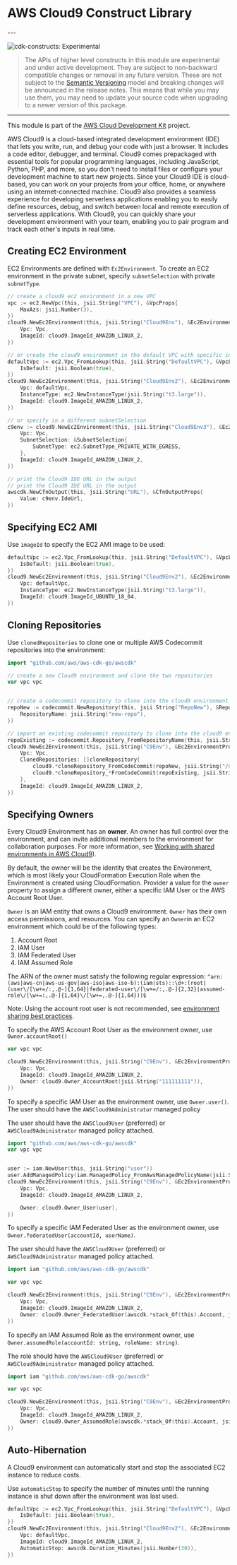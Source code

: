 # AWS Cloud9 Construct Library

<!--BEGIN STABILITY BANNER-->---


![cdk-constructs: Experimental](https://img.shields.io/badge/cdk--constructs-experimental-important.svg?style=for-the-badge)

> The APIs of higher level constructs in this module are experimental and under active development.
> They are subject to non-backward compatible changes or removal in any future version. These are
> not subject to the [Semantic Versioning](https://semver.org/) model and breaking changes will be
> announced in the release notes. This means that while you may use them, you may need to update
> your source code when upgrading to a newer version of this package.

---
<!--END STABILITY BANNER-->

This module is part of the [AWS Cloud Development Kit](https://github.com/aws/aws-cdk) project.

AWS Cloud9 is a cloud-based integrated development environment (IDE) that lets you write, run, and debug your code with just a
browser. It includes a code editor, debugger, and terminal. Cloud9 comes prepackaged with essential tools for popular
programming languages, including JavaScript, Python, PHP, and more, so you don’t need to install files or configure your
development machine to start new projects. Since your Cloud9 IDE is cloud-based, you can work on your projects from your
office, home, or anywhere using an internet-connected machine. Cloud9 also provides a seamless experience for developing
serverless applications enabling you to easily define resources, debug, and switch between local and remote execution of
serverless applications. With Cloud9, you can quickly share your development environment with your team, enabling you to pair
program and track each other's inputs in real time.

## Creating EC2 Environment

EC2 Environments are defined with `Ec2Environment`. To create an EC2 environment in the private subnet, specify
`subnetSelection` with private `subnetType`.

```go
// create a cloud9 ec2 environment in a new VPC
vpc := ec2.NewVpc(this, jsii.String("VPC"), &VpcProps{
	MaxAzs: jsii.Number(3),
})
cloud9.NewEc2Environment(this, jsii.String("Cloud9Env"), &Ec2EnvironmentProps{
	Vpc: Vpc,
	ImageId: cloud9.ImageId_AMAZON_LINUX_2,
})

// or create the cloud9 environment in the default VPC with specific instanceType
defaultVpc := ec2.Vpc_FromLookup(this, jsii.String("DefaultVPC"), &VpcLookupOptions{
	IsDefault: jsii.Boolean(true),
})
cloud9.NewEc2Environment(this, jsii.String("Cloud9Env2"), &Ec2EnvironmentProps{
	Vpc: defaultVpc,
	InstanceType: ec2.NewInstanceType(jsii.String("t3.large")),
	ImageId: cloud9.ImageId_AMAZON_LINUX_2,
})

// or specify in a different subnetSelection
c9env := cloud9.NewEc2Environment(this, jsii.String("Cloud9Env3"), &Ec2EnvironmentProps{
	Vpc: Vpc,
	SubnetSelection: &SubnetSelection{
		SubnetType: ec2.SubnetType_PRIVATE_WITH_EGRESS,
	},
	ImageId: cloud9.ImageId_AMAZON_LINUX_2,
})

// print the Cloud9 IDE URL in the output
// print the Cloud9 IDE URL in the output
awscdk.NewCfnOutput(this, jsii.String("URL"), &CfnOutputProps{
	Value: c9env.IdeUrl,
})
```

## Specifying EC2 AMI

Use `imageId` to specify the EC2 AMI image to be used:

```go
defaultVpc := ec2.Vpc_FromLookup(this, jsii.String("DefaultVPC"), &VpcLookupOptions{
	IsDefault: jsii.Boolean(true),
})
cloud9.NewEc2Environment(this, jsii.String("Cloud9Env2"), &Ec2EnvironmentProps{
	Vpc: defaultVpc,
	InstanceType: ec2.NewInstanceType(jsii.String("t3.large")),
	ImageId: cloud9.ImageId_UBUNTU_18_04,
})
```

## Cloning Repositories

Use `clonedRepositories` to clone one or multiple AWS Codecommit repositories into the environment:

```go
import "github.com/aws/aws-cdk-go/awscdk"

// create a new Cloud9 environment and clone the two repositories
var vpc vpc


// create a codecommit repository to clone into the cloud9 environment
repoNew := codecommit.NewRepository(this, jsii.String("RepoNew"), &RepositoryProps{
	RepositoryName: jsii.String("new-repo"),
})

// import an existing codecommit repository to clone into the cloud9 environment
repoExisting := codecommit.Repository_FromRepositoryName(this, jsii.String("RepoExisting"), jsii.String("existing-repo"))
cloud9.NewEc2Environment(this, jsii.String("C9Env"), &Ec2EnvironmentProps{
	Vpc: Vpc,
	ClonedRepositories: []cloneRepository{
		cloud9.*cloneRepository_FromCodeCommit(repoNew, jsii.String("/src/new-repo")),
		cloud9.*cloneRepository_*FromCodeCommit(repoExisting, jsii.String("/src/existing-repo")),
	},
	ImageId: cloud9.ImageId_AMAZON_LINUX_2,
})
```

## Specifying Owners

Every Cloud9 Environment has an **owner**. An owner has full control over the environment, and can invite additional members to the environment for collaboration purposes. For more information, see [Working with shared environments in AWS Cloud9](https://docs.aws.amazon.com/cloud9/latest/user-guide/share-environment.html)).

By default, the owner will be the identity that creates the Environment, which is most likely your CloudFormation Execution Role when the Environment is created using CloudFormation. Provider a value for the `owner` property to assign a different owner, either a specific IAM User or the AWS Account Root User.

`Owner` is an IAM entity that owns a Cloud9 environment. `Owner` has their own access permissions, and resources. You can specify an `Owner`in an EC2 environment which could be of the following types:

1. Account Root
2. IAM User
3. IAM Federated User
4. IAM Assumed Role

The ARN of the owner must satisfy the following regular expression: `^arn:(aws|aws-cn|aws-us-gov|aws-iso|aws-iso-b):(iam|sts)::\d+:(root|(user\/[\w+=/:,.@-]{1,64}|federated-user\/[\w+=/:,.@-]{2,32}|assumed-role\/[\w+=:,.@-]{1,64}\/[\w+=,.@-]{1,64}))$`

Note: Using the account root user is not recommended, see [environment sharing best practices](https://docs.aws.amazon.com/cloud9/latest/user-guide/share-environment.html#share-environment-best-practices).

To specify the AWS Account Root User as the environment owner, use `Owner.accountRoot()`

```go
var vpc vpc

cloud9.NewEc2Environment(this, jsii.String("C9Env"), &Ec2EnvironmentProps{
	Vpc: Vpc,
	ImageId: cloud9.ImageId_AMAZON_LINUX_2,
	Owner: cloud9.Owner_AccountRoot(jsii.String("111111111")),
})
```

To specify a specific IAM User as the environment owner, use `Owner.user()`. The user should have the `AWSCloud9Administrator` managed policy

The user should have the `AWSCloud9User` (preferred) or `AWSCloud9Administrator` managed policy attached.

```go
import "github.com/aws/aws-cdk-go/awscdk"
var vpc vpc


user := iam.NewUser(this, jsii.String("user"))
user.AddManagedPolicy(iam.ManagedPolicy_FromAwsManagedPolicyName(jsii.String("AWSCloud9Administrator")))
cloud9.NewEc2Environment(this, jsii.String("C9Env"), &Ec2EnvironmentProps{
	Vpc: Vpc,
	ImageId: cloud9.ImageId_AMAZON_LINUX_2,

	Owner: cloud9.Owner_User(user),
})
```

To specify a specific IAM Federated User as the environment owner, use `Owner.federatedUser(accountId, userName)`.

The user should have the `AWSCloud9User` (preferred) or `AWSCloud9Administrator` managed policy attached.

```go
import iam "github.com/aws/aws-cdk-go/awscdk"

var vpc vpc

cloud9.NewEc2Environment(this, jsii.String("C9Env"), &Ec2EnvironmentProps{
	Vpc: Vpc,
	ImageId: cloud9.ImageId_AMAZON_LINUX_2,
	Owner: cloud9.Owner_FederatedUser(awscdk.*stack_Of(this).Account, jsii.String("Admin/johndoe")),
})
```

To specify an IAM Assumed Role as the environment owner, use `Owner.assumedRole(accountId: string, roleName: string)`.

The role should have the `AWSCloud9User` (preferred) or `AWSCloud9Administrator` managed policy attached.

```go
import iam "github.com/aws/aws-cdk-go/awscdk"

var vpc vpc

cloud9.NewEc2Environment(this, jsii.String("C9Env"), &Ec2EnvironmentProps{
	Vpc: Vpc,
	ImageId: cloud9.ImageId_AMAZON_LINUX_2,
	Owner: cloud9.Owner_AssumedRole(awscdk.*stack_Of(this).Account, jsii.String("Admin/johndoe-role")),
})
```

## Auto-Hibernation

A Cloud9 environment can automatically start and stop the associated EC2 instance to reduce costs.

Use `automaticStop` to specify the number of minutes until the running instance is shut down after the environment was last used.

```go
defaultVpc := ec2.Vpc_FromLookup(this, jsii.String("DefaultVPC"), &VpcLookupOptions{
	IsDefault: jsii.Boolean(true),
})
cloud9.NewEc2Environment(this, jsii.String("Cloud9Env2"), &Ec2EnvironmentProps{
	Vpc: defaultVpc,
	ImageId: cloud9.ImageId_AMAZON_LINUX_2,
	AutomaticStop: awscdk.Duration_Minutes(jsii.Number(30)),
})
```
